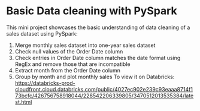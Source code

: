 # Basic Data cleaning with PySpark
This mini project showcases the basic understanding of data cleaning of a sales dataset using PySpark:
1. Merge monthly sales dataset into one-year sales dataset
2. Check null values of the Order Date column
3. Check entries in Order Date column matches the date format using RegEx and remove those that are incompatible
4. Extract month from the Order Date column
5. Group by month and plot monthly sales
To view it on Databricks: https://databricks-prod-cloudfront.cloud.databricks.com/public/4027ec902e239c93eaaa8714f173bcfc/426756758918044/228542206339805/3470512013535384/latest.html
